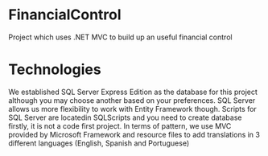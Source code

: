 # FinancialControl
Project which uses .NET MVC to build up an useful financial control 

# Technologies
We established SQL Server Express Edition as the database for this project although you may choose another based on your preferences. SQL Server allows us more flexibility to work with Entity Framework though. Scripts for SQL Server are locatedin SQLScripts and you need to create database firstly, it is not a code first project.
In terms of pattern, we use MVC provided by Microsoft Framework and resource files to add translations in 3 different languages (English, Spanish and Portuguese)
